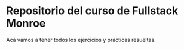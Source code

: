 # Repositorio del curso de Fullstack Monroe

Acá vamos a tener todos los ejercicios y prácticas resueltas.
